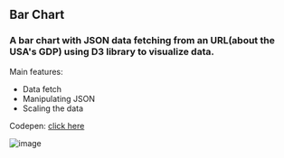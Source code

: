 ## Bar Chart

### A bar chart with JSON data fetching from an URL(about the USA's GDP) using D3 library to visualize data.

Main features:

- Data fetch
- Manipulating JSON
- Scaling the data

Codepen: [click here](https://codepen.io/Lucas-Dota/pen/yLQopXj)

![image](https://github.com/Lucasdota/bar_chart/assets/119457135/ef3fd70e-7fd9-4526-b05a-95d82954bb25)

